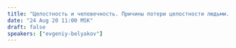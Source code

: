 ```yaml
---
title: "Целостность и человечность. Причины потери целостности людьми. Пути, методы и критерии исцеления. Целостное движение как эволюционная необходимость"
date: "24 Aug 20 11:00 MSK"
draft: false
speakers: ["evgeniy-belyakov"] 
---
```

